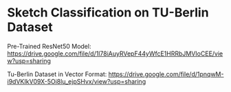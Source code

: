 # Sketch Classification on TU-Berlin Dataset

Pre-Trained ResNet50 Model: https://drive.google.com/file/d/1l78iAuyRVepF44yWfcE1HRRbJMVIoCEE/view?usp=sharing

Tu-Berlin Dataset in Vector Format: https://drive.google.com/file/d/1pnqwM-i9dVKIkV09X-5Oi8lu_ejpSHvx/view?usp=sharing
